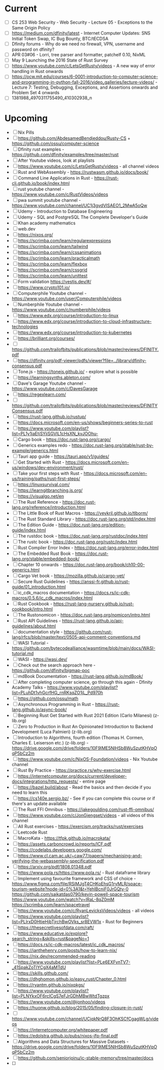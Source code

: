 # Current

- [ ] CS 253 Web Security - Web Security - Lecture 05 - Exceptions to the Same Origin Policy
- [ ] https://medium.com/dfinity/latest - Internet Computer Updates: SNS Initial Token Swap, IC Bug Bounty, BTC/tECDSA
- [ ] Dfinity forums - Why do we need no firewall, VPN, username and password on dfinity?
- [ ] APR 03#06 - Lorri, tree parser and formatter, patchelf 0.10, NixML
- [ ] May 9 Launching the 2016 State of Rust Survey
- [ ] https://www.youtube.com/c/LetsGetRusty/videos - A new way of error handling in Rust onwards
- [ ] https://ocw.mit.edu/courses/6-0001-introduction-to-computer-science-and-programming-in-python-fall-2016/video_galleries/lecture-videos/ - Lecture 7: Testing, Debugging, Exceptions, and Assertions onwards and Problem Set 4 onwards
- [ ] 1381988_4970311755490_410302938_n

# Upcoming

- [ ] Nix Pills
- [ ] https://github.com/AbdesamedBendjeddou/Rusty-CS + https://github.com/ossu/computer-science
- [ ] Dfinity rust examples - https://github.com/dfinity/examples/tree/master/rust
- [ ] After Youtube videos, look at playlists
- [ ] https://www.youtube.com/c/LetsGetRusty/videos - all channel videos
- [ ] Rust and WebAssembly - https://rustwasm.github.io/docs/book/
- [ ] Command Line Applications in Rust - https://rust-cli.github.io/book/index.html
- [ ] rust youtube channel - https://www.youtube.com/c/RustVideos/videos
- [ ] pwa summit youtube channel - https://www.youtube.com/channel/UC1j3gvdVISAEO1_2MwA5oQw
- [ ] Udemy - Introduction to Database Engineering
- [ ] Udemy - SQL and PostgreSQL The Complete Developer's Guide
- [ ] Khan academy mathematics
- [ ] web.dev
- [ ] https://nixos.org/
- [ ] https://scrimba.com/learn/regularexpressions
- [ ] https://scrimba.com/learn/tailwind
- [ ] https://scrimba.com/learn/cssanimations
- [ ] https://scrimba.com/learn/practicalmath
- [ ] https://scrimba.com/learn/flexbox
- [ ] https://scrimba.com/learn/cssgrid
- [ ] https://scrimba.com/learn/unittest
- [ ] Form validation https://vestjs.dev/#/
- [ ] https://www.crypto101.io/
- [ ] Computerphile Youtube channel - https://www.youtube.com/user/Computerphile/videos
- [ ] Numberphile Youtube channel - https://www.youtube.com/c/numberphile/videos
- [ ] https://www.edx.org/course/introduction-to-linux
- [ ] https://www.edx.org/course/introduction-to-cloud-infrastructure-technologies
- [ ] https://www.edx.org/course/introduction-to-kubernetes
- [ ] https://brilliant.org/courses/
- [ ] https://github.com/trailofbits/publications/blob/master/reviews/DFINITY.pdf
- [ ] https://dfinity.org/pdf-viewer/pdfs/viewer?file=../library/dfinity-consensus.pdf
- [ ] Tone.js - https://tonejs.github.io/ - explore what is possible
- [ ] https://learningsynths.ableton.com/
- [ ] Dave's Garage Youtube channel - https://www.youtube.com/c/DavesGarage
- [ ] https://regexlearn.com/
- [ ] https://github.com/trailofbits/publications/blob/master/reviews/DFINITYConsensus.pdf
- [ ] https://rust-lang.github.io/rustup/
- [ ] https://docs.microsoft.com/en-us/shows/beginners-series-to-rust
- [ ] https://www.youtube.com/playlist?list=PL1y1iaEtjSYiiSGVlL1cHsXN_kvJOOhu-
- [ ] Cargo book - https://doc.rust-lang.org/cargo/
- [ ] Generics examples redo - https://doc.rust-lang.org/stable/rust-by-example/generics.html
- [ ] Tauri app guide - https://tauri.app/v1/guides/
- [ ] Get Started with Rust - https://docs.microsoft.com/en-us/windows/dev-environment/rust/
- [ ] Take your first steps with Rust - https://docs.microsoft.com/en-us/training/paths/rust-first-steps/
- [ ] https://linuxsurvival.com/
- [ ] https://learngitbranching.js.org/
- [ ] https://visualgo.net/en
- [ ] The Rust Reference - https://doc.rust-lang.org/reference/introduction.html
- [ ] The Little Book of Rust Macros - https://veykril.github.io/tlborm/
- [ ] The Rust Standard Library - https://doc.rust-lang.org/std/index.html
- [ ] The Edition Guide - https://doc.rust-lang.org/edition-guide/index.html
- [ ] The rustdoc book - https://doc.rust-lang.org/rustdoc/index.html
- [ ] The rustc book - https://doc.rust-lang.org/rustc/index.html
- [ ] Rust Compiler Error Index - https://doc.rust-lang.org/error-index.html
- [ ] The Embedded Rust Book - https://doc.rust-lang.org/stable/embedded-book/
- [ ] Chapter 10 onwards - https://doc.rust-lang.org/book/ch10-00-generics.html
- [ ] Cargo Vet book - https://mozilla.github.io/cargo-vet/
- [ ] Secure Rust Guidelines - https://anssi-fr.github.io/rust-guide/01_introduction.html
- [ ] ic_cdk_macros documentation - https://docs.rs/ic-cdk-macros/0.5.6/ic_cdk_macros/index.html
- [ ] Rust Cookbook - https://rust-lang-nursery.github.io/rust-cookbook/intro.html
- [ ] The Rustonomicon - https://doc.rust-lang.org/nomicon/intro.html
- [ ] Rust API Guidelines - https://rust-lang.github.io/api-guidelines/about.html
- [ ] documentation style - https://github.com/rust-lang/rfcs/blob/master/text/0505-api-comment-conventions.md
- [ ] WASI Tutorial - https://github.com/bytecodealliance/wasmtime/blob/main/docs/WASI-tutorial.md
- [ ] WASI - https://wasi.dev/
- [ ] Check out the search approach here - https://github.com/dfinity/bigmap-poc
- [ ] mdBook Documentation - https://rust-lang.github.io/mdBook/
- [ ] After completing computer science, go through this again - Dfinity Academy Talks - https://www.youtube.com/playlist?list=PLuhDt1vhGcrfHG_rnRKsqZO1jL_Pd970h
- [ ] https://github.com/ossu/math
- [ ] Asynchronous Programming in Rust - https://rust-lang.github.io/async-book/
- [ ] Beginning Rust Get Started with Rust 2021 Edition (Carlo Milanesi) (z-lib.org)
- [ ] Zero to Production in Rust An Opinionated Introduction to Backend Development (Luca Palmieri) (z-lib.org)
- [ ] Introduction to Algorithms, fourth edition (Thomas H. Cormen, Charles E. Leiserson etc.) (z-lib.org) - https://drive.google.com/drive/folders/10F9IME5NlHSb8WuSzutKHVpOqP5bCz2m
- [ ] https://www.youtube.com/c/NixOS-Foundation/videos - Nix Youtube channel
- [ ] Rust By Practice - https://practice.rs/why-exercise.html
- [ ] https://internetcomputer.org/docs/current/developer-docs/integrations/http_requests/ - entire page
- [ ] https://bazel.build/about - Read the basics and then decide if you need to learn this
- [ ] https://cs140e.sergio.bz/ - See if you can complete this course or if there's an update available
- [ ] The Rust FFI Omnibus - https://jakegoulding.com/rust-ffi-omnibus/
- [ ] https://www.youtube.com/c/JonGjengset/videos - all videos of this channel
- [ ] All Rust exercises - https://exercism.org/tracks/rust/exercises
- [ ] Leetcode Rust
- [ ] MacroKata - https://tfpk.github.io/macrokata/
- [ ] https://assets.carboncrowd.io/reports/ICF.pdf
- [ ] https://codelabs.developers.google.com/
- [ ] https://www.cl.cam.ac.uk/~caw77/papers/mechanising-and-verifying-the-webassembly-specification.pdf
- [ ] https://arxiv.org/pdf/1808.01348.pdf
- [ ] https://www.pola.rs/https://www.pola.rs/ - Rust dataframe library
- [ ] Implement using favourite framework and CSS of choice - https://www.figma.com/file/RSiMJgT4CHKoEhsG1ryMLR/space-tourism-website?node-id=0%3A1&t=YehIBcniF0JrGQty-0
      https://github.com/saikatdas0790/kevin-powell-space-tourism
      https://www.youtube.com/watch?v=lRaL-8qZ0mM
      https://scrimba.com/learn/spacetravel
- [ ] https://www.youtube.com/c/RyanLevicksVideos/videos - all videos
- [ ] https://www.youtube.com/playlist?list=PLlrxD0HtieHjbTjrchBwOVks_sr8EVW1x - Rust for Beginners
- [ ] https://thesecretlivesofdata.com/raft/
- [ ] https://www.educative.io/explore?search_string=&skills=rust&pageNo=1
- [ ] https://docs.rs/ic-cdk-macros/latest/ic_cdk_macros/
- [ ] https://ianthehenry.com/posts/how-to-learn-nix/
- [ ] https://nix.dev/recommended-reading
- [ ] https://www.youtube.com/playlist?list=PLe6EXFvnTV7-_41SpakZoTIYCgX4aMTdU
- [ ] https://skills.github.com/
- [ ] https://dhghomon.github.io/easy_rust/Chapter_0.html
- [ ] https://ryantm.github.io/nixpkgs/
- [ ] https://www.youtube.com/playlist?list=PLNYkxOF6rcICgS7eFJrGDhMBwWtdTgzpx
- [ ] https://www.youtube.com/@jonhoo/videos
- [ ] https://huonw.github.io/blog/2015/05/finding-closure-in-rust/
- [ ] https://www.youtube.com/channel/UCjqkNrQ8F3OhKSCfCgagWLg/videos
- [ ] https://internetcomputer.org/whitepaper.pdf
- [ ] https://edolstra.github.io/pubs/nixos-jfp-final.pdf
- [ ] Algorithms and Data Structures for Massive Datasets - https://drive.google.com/drive/folders/10F9IME5NlHSb8WuSzutKHVpOqP5bCz2m
- [ ] https://github.com/seniorjoinu/ic-stable-memory/tree/master/docs
- [ ]
